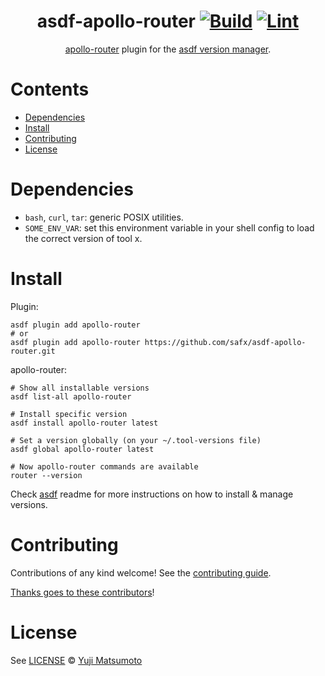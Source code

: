 <div align="center">

# asdf-apollo-router [![Build](https://github.com/safx/asdf-apollo-router/actions/workflows/build.yml/badge.svg)](https://github.com/safx/asdf-apollo-router/actions/workflows/build.yml) [![Lint](https://github.com/safx/asdf-apollo-router/actions/workflows/lint.yml/badge.svg)](https://github.com/safx/asdf-apollo-router/actions/workflows/lint.yml)


[apollo-router](https://www.apollographql.com/docs/router/) plugin for the [asdf version manager](https://asdf-vm.com).

</div>

# Contents

- [Dependencies](#dependencies)
- [Install](#install)
- [Contributing](#contributing)
- [License](#license)

# Dependencies

- `bash`, `curl`, `tar`: generic POSIX utilities.
- `SOME_ENV_VAR`: set this environment variable in your shell config to load the correct version of tool x.

# Install

Plugin:

```shell
asdf plugin add apollo-router
# or
asdf plugin add apollo-router https://github.com/safx/asdf-apollo-router.git
```

apollo-router:

```shell
# Show all installable versions
asdf list-all apollo-router

# Install specific version
asdf install apollo-router latest

# Set a version globally (on your ~/.tool-versions file)
asdf global apollo-router latest

# Now apollo-router commands are available
router --version
```

Check [asdf](https://github.com/asdf-vm/asdf) readme for more instructions on how to
install & manage versions.

# Contributing

Contributions of any kind welcome! See the [contributing guide](contributing.md).

[Thanks goes to these contributors](https://github.com/safx/asdf-apollo-router/graphs/contributors)!

# License

See [LICENSE](LICENSE) © [Yuji Matsumoto](https://github.com/safx/)
